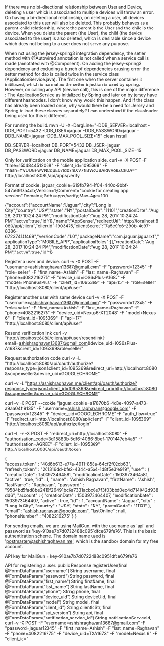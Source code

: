 If there was no bi-directional relationship between User and Device, deleting a user which is associated to multiple devices will throw an error. On having a bi-directional relationship, on deleting a user, all devices associated to this user will also be deleted. This probably behaves as a parent-child relationship, where the parent is the User and the child is the device. When you delete the parent (the User), the child (the device associated to the user) is also deleted, which is desirable since a device which does not belong to a user does not serve any purpose.

When not using the jersey-spring3 integration dependency, the setter method with @Autowired annotation is not called when a service call is made (annotated with @Component). On adding the jersey-spring3 dependency and excluding a bunch of dependencies causing error, the setter method for dao is called twice in the service class (ApplicationService.java). The first one when the server container is initiliazed, which is normal as the setter injection is used by spring. However, on calling any API (service call), this is one of the major difference : The ApplicationService as initialized by Spring and later on by jersey have different hashcodes. I don't know why would this happen. And if the class has already been loaded once, why would there be a need for Jersey and Spring to load these classes separately? I can understand if the classloader being used for this is different.

For running the build.
mvn -U -X -DargLine="-DDB_SERVER=localhost -DDB_PORT=5432 -DDB_USER=jaguar -DDB_PASSWORD=jaguar -DDB_NAME=jaguar -DDB_MAX_POOL_SIZE=15" clean install

DB_SERVER=localhost
DB_PORT=5432
DB_USER=jaguar
DB_PASSWORD=jaguar
DB_NAME=jaguar
DB_MAX_POOL_SIZE=15

Only for verification on the mobile application side.
curl -v -X POST -F "time=1504844512068" -F "client_id=1095369" -F "hash=YwUU8FwVNCquE07ldb2nlXV7fiBWcU8AidvVoRZCk0A=" http://localhost:8080/api/apps/verify

Format of cookie.
jaguar_cookie=619fb794-1f04-440c-9bbf-547a6918a4cb;Version=1;Comment="cookie for creating app session";Domain=;Path=apps/verify;Max-Age=100

{"account":{"accountName":"Jaguar","city":"Long Is City","country":"USA","state":"NY","postalCode":"11101","creationDate":"Aug 28, 2017 10:24:24 PM","modificationDate":"Aug 28, 2017 10:24:24 PM","active":true,"id":1},"name":"AppSense","redirectUri":"http://localhost:8080/api/client","clientId":1903475,"clientSecret":"7a5e9fc6-290b-4c97-8386-67237414f469","versionCode":"1.0","packageName":"com.jaguar.jaguarxf","applicationType":"MOBILE_APP","applicationRoles":[],"creationDate":"Aug 28, 2017 10:24:24 PM","modificationDate":"Aug 28, 2017 10:24:24 PM","active":true,"id":1}

Register a user and device.
curl -v -X POST -F "username=ashishraghavan13687@gmail.com" -F "password=12345" -F "role=seller" -F "first_name=Ashish" -F "last_name=Raghavan" -F "phone=4082216275" -F "device_uid=iOS6sPlus-A1687" -F "model=iPhone6sPlus" -F "client_id=1095369" -F "api=15" -F "role=seller" "http://localhost:8080/client/api/user"

Register another user with same device
curl -v -X POST -F "username=ashishraghavan13687@gmail.com" -F "password=12345" -F "role=seller" -F "first_name=Ashish" -F "last_name=Raghavan" -F "phone=4082216275" -F "device_uid=Nexus6-XT2048" -F "model=Nexus 6" -F "client_id=1095369" -F "api=17" "http://localhost:8080/client/api/user"

Resend verification link
curl -v "http://localhost:8080/client/api/user/resendlink?email=ashishraghavan13687@gmail.com&device_uid=iOS6sPlus-A1687&client_id=1095369&role=seller"

Request authorization code
curl -v -L "http://localhost:8080/api/oauth/authorize?response_type=json&client_id=1095369&redirect_uri=http://localhost:8080&scope=seller&device_uid=GOOGLECHROME"

curl -v -L "https://ashishraghavan.me/client/api/oauth/authorize?response_type=json&client_id=1095369&redirect_uri=http://localhost:8080&scope=seller&device_uid=GOOGLECHROME"

curl -v -X POST --cookie "jaguar_cookie=a17870b6-4d8e-4097-a473-a9aa04f19135" -F "username=ashish.raghavan@google.com" -F "password=12345" -F "device_uid=GOOGLECHROME" -F "auth_flow=true" -F "redirect_uri=http://localhost:8080/api/client" -F "client_id=1095369" "http://localhost:8080/api/authorize/login"

curl -L -v -X POST -F "redirect_uri=http://localhost:8080" -F "authorization_code=3d15883b-5df6-4086-8bef-1701447eb4a5" -F "authorization=AGREE" -F "client_id=1095369" http://localhost:8080/api/oauth/token

{	
  "access_token" : "40d6b613-e77a-4911-858a-64cf2f02cb63",
  "refresh_token" : "261316dd-bfe2-4344-a5a4-1d8f5e3fe919",
  "user" : {
    "creationDate" : 1503973464581,
    "modificationDate" : 1503973464581,
    "active" : true,
    "id" : 1,
    "name" : "Ashish Raghavan",
    "firstName" : "Ashish",
    "lastName" : "Raghavan",
    "password" : "9584bd5fad8be2416f26491bc6a7331acbc0e7f3f03bbd0ec4d714042d938dd6",
    "account" : {
      "creationDate" : 1503973464407,
      "modificationDate" : 1503973464407,
      "active" : true,
      "id" : 1,
      "accountName" : "Jaguar",
      "city" : "Long Is City",
      "country" : "USA",
      "state" : "NY",
      "postalCode" : "11101"
    },
    "email" : "ashish.raghavan@google.com",
    "lastOnline" : null,
    "phoneNumber" : "4082216275"
  }
}

For sending emails, we are using MailGun, with the username as 'api' and password as 'key-910ae7b7d0722488c0951dfce679fe76'. This is the basic authentication scheme. The domain name used is 'postmaster@ashishraghavan.me', which is the sandbox domain for my free account.

API key for MailGun = key-910ae7b7d0722488c0951dfce679fe76

API for registering a user.
    public Response registerUser(final @FormDataParam("username") String username,
                                 final @FormDataParam("password") String password,
                                 final @FormDataParam("first_name") String firstName,
                                 final @FormDataParam("last_name") String lastName,
                                 final @FormDataParam("phone") String phone,
                                 final @FormDataParam("device_uid") String deviceUid,
                                 final @FormDataParam("model") String model,
                                 final @FormDataParam("client_id") String clientIdStr,
                                 final @FormDataParam("api_version") String api,
                                 final @FormDataParam("notification_service_id") String notificationServiceId,
curl -v -X POST -F "username=ashishraghavan13687@gmail.com" -F "password=jaguar12345" -F "first_name=Ashish" -F "last_name=Raghavan" -F "phone=4082216275" -F "device_uid=TXA1673" -F "model=Nexus 6" -F "client_id="

